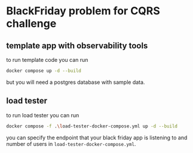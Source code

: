 # BlackFriday problem for CQRS challenge

## template app with observability tools

to run template code you can run

```bash
docker compose up -d --build
```

but you will need a postgres database with sample data.

## load tester

to run load tester you can run

```bash
docker compose -f .\load-tester-docker-compose.yml up -d --build
```

you can specify the endpoint that your black friday app is listening to and number of users in `load-tester-docker-compose.yml`.